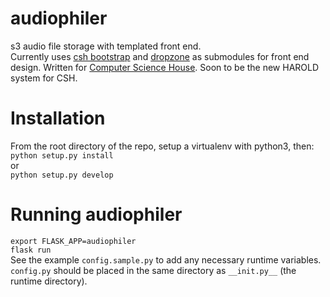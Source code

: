 # audiophiler
s3 audio file storage with templated front end.
<br>
Currently uses [csh bootstrap](https://github.com/ComputerScienceHouse/csh-material-bootstrap)
and [dropzone](https://github.com/enyo/dropzone) as submodules for front end design.
Written for [Computer Science House](https://csh.rit.edu).  Soon to be the new HAROLD system for CSH.
# Installation
From the root directory of the repo, setup a virtualenv with python3, then:
<br>
<code>python setup.py install</code>
<br>
or
<br>
<code>python setup.py develop</code>
# Running audiophiler
<code>export FLASK_APP=audiophiler</code>
<br>
<code>flask run</code>
<br>
See the example <code>config.sample.py</code> to add any necessary runtime variables.
<br>
<code>config.py</code> should be placed in the same directory as <code>\_\_init.py\_\_</code> 
(the runtime directory).
